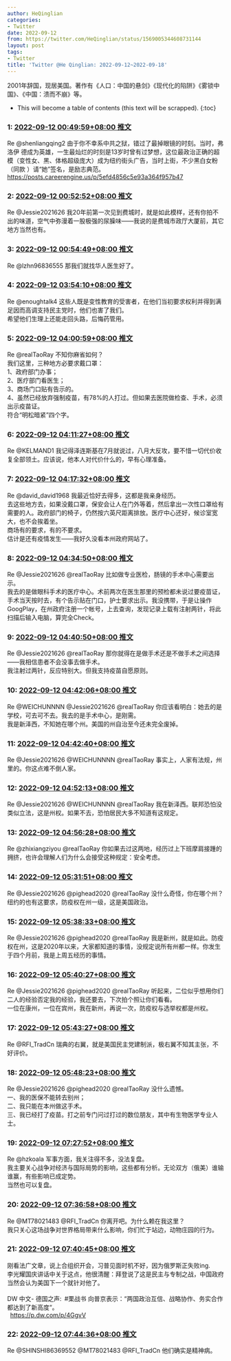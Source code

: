 ```yaml
---
author: HeQinglian
categories:
- Twitter
date: 2022-09-12
from: https://twitter.com/HeQinglian/status/1569005344608731144
layout: post
tags:
- Twitter
title: 'Twitter @He Qinglian: 2022-09-12~2022-09-18'
---
```


2001年辞国，现居美国。著作有《人口：中国的悬剑》《现代化的陷阱》《雾锁中国》、《中国：溃而不崩》等。 

* This will become a table of contents (this text will be scrapped).
{:toc}

### 1: [2022-09-12 00:49:59+08:00 推文](https://twitter.com/HeQinglian/status/1569005344608731144)

Re @shenliangqing2 由于你不幸系中共之狱，错过了最掉眼镜的时刻。当时，弗洛伊 德成为英雄，一生最灿烂的时刻是13岁时曾有过梦想，这位最政治正确的超模（变性女、黑、体格超级庞大）成为纽约街头广告，当时上街，不少黑白女粉（同款 ）请“她”签名，是励志典范。 <a href="https://posts.careerengine.us/p/5efd4856c5e93a364f957b47" target="_blank" rel="noopener noreferrer">https://posts.careerengine.us/p/5efd4856c5e93a364f957b47</a>

### 2: [2022-09-12 00:52:52+08:00 推文](https://twitter.com/HeQinglian/status/1569006069619343367)

Re @Jessie2021626 我20年前第一次见到费城时，就是如此模样，还有你拍不出的味道，空气中弥漫着一股极强的尿臊味——我说的是费城市政厅大厦前，其它地方当然也有。

### 3: [2022-09-12 00:54:49+08:00 推文](https://twitter.com/HeQinglian/status/1569006561728647173)

Re @lzhn96836555 那我们就找华人医生好了。

### 4: [2022-09-12 03:54:10+08:00 推文](https://twitter.com/HeQinglian/status/1569051695816085511)

Re @enoughtalk4 这些人既是变性教育的受害者，在他们当初要求权利并得到满足因而高调支持民主党时，他们也害了我们。<br>希望他们生理上还能走回头路，后悔药管用。

### 5: [2022-09-12 04:00:59+08:00 推文](https://twitter.com/HeQinglian/status/1569053412163190785)

Re @realTaoRay 不知你麻省如何？<br>我们这里，三种地方必要求戴口罩：<br>1、政府部门办事；<br>2、医疗部门看医生；<br>3、商场门口贴有告示的。<br>4、虽然已经放弃强制疫苗，有78%的人打过。但如果去医院做检查、手术，必须出示疫苗证。<br>符合“明松暗紧”四个字。

### 6: [2022-09-12 04:11:27+08:00 推文](https://twitter.com/HeQinglian/status/1569056043841327104)

Re @KELMAND1 我记得泽连斯基在7月就说过，八月大反攻，要不惜一切代价收复全部领土。应该说，他本人对代价什么的，早有心理准备。

### 7: [2022-09-12 04:17:32+08:00 推文](https://twitter.com/HeQinglian/status/1569057575232045056)

Re @david_david1968 我最近恰好去得多，这都是我亲身经历。<br>去这些地方去，如果没戴口罩，保安会让人在门外等着，然后拿出一次性口罩给有需要的人。政府部门的椅子，仍然按六英尺距离排放。医疗中心还好，候诊室宽大，也不会挨着坐。<br>商场有的要求，有的不要求。<br>估计是还有疫情发生——我好久没看本州政府网站了。

### 8: [2022-09-12 04:34:50+08:00 推文](https://twitter.com/HeQinglian/status/1569061930148544512)

Re @Jessie2021626 @realTaoRay 比如做专业医检，肠镜的手术中心需要出示。<br>我去的是做眼科手术的医疗中心。术前两次在医生那里的预检都未说过要疫苗证，手术当天按时去，有个告示贴在门口，护士要求出示。我没携带，于是让操作GoogPlay，在州政府注册一个帐号，上去查询，发现记录上载有注射两针，将此扫描后输入电脑，算完全Check。

### 9: [2022-09-12 04:40:50+08:00 推文](https://twitter.com/HeQinglian/status/1569063438248300546)

Re @Jessie2021626 @realTaoRay 那你就得在是做手术还是不做手术之间选择——我相信患者不会没事去做手术。<br>我注射过两针，反应特别大。但我支持疫苗自愿原则。

### 10: [2022-09-12 04:42:06+08:00 推文](https://twitter.com/HeQinglian/status/1569063759196598273)

Re @WEICHUNNNN @Jessie2021626 @realTaoRay 你应该看明白：她去的是学校，可去可不去。我去的是手术中心，是刚需。<br>我是新泽西，不知她在哪个州。美国的州自治至今还未完全废掉。

### 11: [2022-09-12 04:42:40+08:00 推文](https://twitter.com/HeQinglian/status/1569063899957448704)

Re @Jessie2021626 @WEICHUNNNN @realTaoRay 事实上，人家有法规，州里的。你这点难不倒人家。

### 12: [2022-09-12 04:52:13+08:00 推文](https://twitter.com/HeQinglian/status/1569066302714658818)

Re @Jessie2021626 @WEICHUNNNN @realTaoRay 我在新泽西。联邦恐怕没类似立法，这是州权。如果不去，恐怕居民大多不知道有这规定。

### 13: [2022-09-12 04:56:28+08:00 推文](https://twitter.com/HeQinglian/status/1569067373881184257)

Re @zhixiangziyou @realTaoRay 你如果去过这两地，经历过上下班摩肩接踵的拥挤，也许会理解人们为什么会接受这种规定：安全考虑。

### 14: [2022-09-12 05:31:51+08:00 推文](https://twitter.com/HeQinglian/status/1569076278405251072)

Re @Jessie2021626 @pighead2020 @realTaoRay 没什么奇怪，你在哪个州？纽约的也有这要求，防疫权在州一级，这是美国政治。

### 15: [2022-09-12 05:38:33+08:00 推文](https://twitter.com/HeQinglian/status/1569077962942676995)

Re @Jessie2021626 @pighead2020 @realTaoRay 我是新州，就是如此。防疫权在州，这是2020年以来，大家都知道的事情，没规定说所有州都一样。你发生于四个月前，我是上周五经历的事情。

### 16: [2022-09-12 05:40:27+08:00 推文](https://twitter.com/HeQinglian/status/1569078444457091078)

Re @Jessie2021626 @pighead2020 @realTaoRay 听起来，二位似乎想用你们二人的经验否定我的经验，我还要去，下次拍个照让你们看看。<br>一位在康州，一位在宾州，我在新州，再说一次，防疫权与选举权都是州权。

### 17: [2022-09-12 05:43:27+08:00 推文](https://twitter.com/HeQinglian/status/1569079199411097601)

Re @RFI_TradCn 瑞典的右翼，就是美国民主党建制派，极右翼不知其主张，不好评价。

### 18: [2022-09-12 05:48:23+08:00 推文](https://twitter.com/HeQinglian/status/1569080439444316160)

Re @Jessie2021626 @pighead2020 @realTaoRay 没什么遗憾。<br>一、我的医保不能转去别州；<br>二、我只能在本州做这手术。<br>三、我已经打了疫苗。打之前专门问过打过的数位朋友，其中有生物医学专业人士。

### 19: [2022-09-12 07:27:52+08:00 推文](https://twitter.com/HeQinglian/status/1569105476586987520)

Re @hzkoala 军事方面，我关注得不多，没法复盘。<br>我主要关心战争对经济与国际局势的影响，这些都有分析。无论双方（俄美）谁输谁赢，有些影响已成定势。<br>当然也可以复盘。

### 20: [2022-09-12 07:36:58+08:00 推文](https://twitter.com/HeQinglian/status/1569107767201251329)

Re @MT78021483 @RFI_TradCn 你离开吧。为什么赖在我这里？<br>我只关心这场战争对世界格局带来什么影响，你们忙于站边，动物庄园的行为。

### 21: [2022-09-12 07:40:45+08:00 推文](https://twitter.com/HeQinglian/status/1569108718557761536)

刚看法广文章，说上合组织开会，习普见面时机不好，因为俄罗斯正失败ing.<br>李光耀国庆讲话中关于这点，他很清醒：拜登说了这是民主与专制之战，中国政府当然会认为美国下一个就针对他了。<br><br>DW 中文- 德国之声: #栗战书 向普京表示：“两国政治互信、战略协作、务实合作都达到了新高度“。<br> <a href="https://p.dw.com/p/4GgvV" target="_blank" rel="noopener noreferrer">https://p.dw.com/p/4GgvV</a>

### 22: [2022-09-12 07:44:36+08:00 推文](https://twitter.com/HeQinglian/status/1569109684711456768)

Re @SHINSHI86369552 @MT78021483 @RFI_TradCn 他们确实是精神病。

